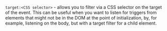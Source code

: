 `target:<CSS selector>` - allows you to filter via a CSS selector on the target of the event.
This can be useful when you want to listen for triggers from elements that might not be in the DOM at the point of initialization, by, for example, listening on the body, but with a target filter for a child element.